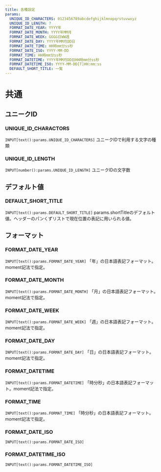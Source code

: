 ```yaml
---
title: 各種設定
params:
  UNIQUE_ID_CHARACTERS: 0123456789abcdefghijklmnopqrstuvwxyz
  UNIQUE_ID_LENGTH: 7
  FORMAT_DATE_YEAR: YYYY年
  FORMAT_DATE_MONTH: YYYY年MM月
  FORMAT_DATE_WEEK: GGGG日WW週
  FORMAT_DATE_DAY: YYYY年MM月DD日
  FORMAT_DATE_TIME: HH時mm分ss秒
  FORMAT_DATE_ISO: YYYY-MM-DD
  FORMAT_TIME: HH時mm分ss秒
  FORMAT_DATETIME: YYYY年MM月DD日HH時mm分ss秒
  FORMAT_DATETIME_ISO: YYYY-MM-DD[T]HH:mm:ss
  DEFAULT_SHORT_TITLE: 一覧
---
```


# 共通
## ユニークID
### UNIQUE_ID_CHARACTORS
`INPUT[text():params.UNIQUE_ID_CHARACTERS]`
ユニークIDで利用する文字の種類

### UNIQUE_ID_LENGTH
`INPUT[number():params.UNIQUE_ID_LENGTH]`
ユニークIDの文字数

## デフォルト値
### DEFAULT_SHORT_TITLE
`INPUT[text():params.DEFAULT_SHORT_TITLE]`
params.shortTitleのデフォルト値。ヘッダーのパンくずリストで現在位置の表記に用いられる値。
## フォーマット
### FORMAT_DATE_YEAR
`INPUT[text():params.FORMAT_DATE_YEAR]`
「年」の日本語表記フォーマット。moment記法で指定。

### FORMAT_DATE_MONTH
`INPUT[text():params.FORMAT_DATE_MONTH]`
「月」の日本語表記フォーマット。moment記法で指定。

### FORMAT_DATE_WEEK
`INPUT[text():params.FORMAT_DATE_WEEK]`
「週」の日本語表記フォーマット。moment記法で指定。

### FORMAT_DATE_DAY
`INPUT[text():params.FORMAT_DATE_DAY]`
「日」の日本語表記フォーマット。moment記法で指定。

### FORMAT_DATETIME
`INPUT[text():params.FORMAT_DATETIME]`
「時分秒」の日本語表記フォーマット。moment記法で指定。

### FORMAT_TIME
`INPUT[text():params.FORMAT_TIME]`
「時分秒」の日本語表記フォーマット。moment記法で指定。

### FORMAT_DATE_ISO
`INPUT[text():params.FORMAT_DATE_ISO]`

### FORMAT_DATETIME_ISO
`INPUT[text():params.FORMAT_DATETIME_ISO]`